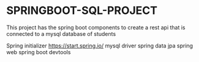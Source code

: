 # SPRINGBOOT-SQL-PROJECT
This project has the spring boot components to create a rest api that is connected to a mysql database of students

Spring initializer
https://start.spring.io/
mysql driver
spring data jpa
spring web
spring boot devtools

